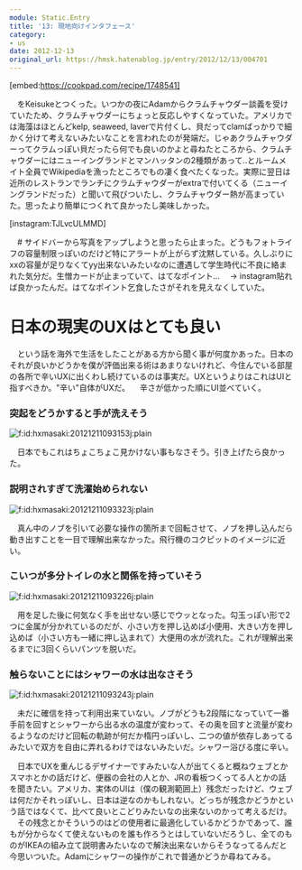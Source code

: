 ```yaml
---
module: Static.Entry
title: '13: 現地向けインタフェース'
category:
- us
date: 2012-12-13
original_url: https://hmsk.hatenablog.jp/entry/2012/12/13/004701
---
```


[embed:https://cookpad.com/recipe/1748541]

　をKeisukeとつくった。いつかの夜にAdamからクラムチャウダー談義を受けていたため、クラムチャウダーにちょっと反応しやすくなっていた。アメリカでは海藻はほとんどkelp, seaweed, laverで片付くし、貝だってclamばっかりで細かく分けて考えないみたいなことを言われたのが発端だ。じゃあクラムチャウダーってクラムっぽい貝だったら何でも良いのかよと尋ねたところから、クラムチャウダーにはニューイングランドとマンハッタンの2種類があって..とルームメイト全員でWikipediaを漁ったところでもの凄く食べたくなった。実際に翌日は近所のレストランでランチにクラムチャウダーがextraで付いてくる（ニューイングランドだった）と聞いて飛びついたし、クラムチャウダー熱が高まっていた。思ったより簡単につくれて良かったし美味しかった。

[instagram:TJLvcULMMD]

　# サイドバーから写真をアップしようと思ったら止まった。どうもフォトライフの容量制限っぽいのだけど特にアラートが上がらず沈黙している。久しぶりにxxの容量が足りなくてyy出来ないみたいなのに遭遇して学生時代に不良に絡まれた気分だ。生憎カードが止まっていて、はてなポイント...
　-> instagram貼れば良かったんだ。はてなポイント乞食したさがそれを見えなくしていた。


# 日本の現実のUXはとても良い
　という話を海外で生活をしたことがある方から聞く事が何度かあった。日本のそれが良いかどうかを僕が評価出来る術はあまりないけれど、今住んでいる部屋の各所で辛いUXに出くわし続けているのは事実だ。UXというよりはこれはUIと指すべきか。"辛い"自体がUXだ。
　辛さが低かった順にUI並べていく。

### 突起をどうかすると手が洗えそう
<p><span itemscope itemtype="http://schema.org/Photograph"><img src="https://cdn-ak.f.st-hatena.com/images/fotolife/h/hxmasaki/20121211/20121211093153.jpg" alt="f:id:hxmasaki:20121211093153j:plain" title="f:id:hxmasaki:20121211093153j:plain" class="hatena-fotolife" itemprop="image"></span></p>

　日本でもこれはちょこちょこ見かけない事もなさそう。引き上げたら良かった。

### 説明されすぎて洗濯始められない
<p><span itemscope itemtype="http://schema.org/Photograph"><img src="https://cdn-ak.f.st-hatena.com/images/fotolife/h/hxmasaki/20121211/20121211093323.jpg" alt="f:id:hxmasaki:20121211093323j:plain" title="f:id:hxmasaki:20121211093323j:plain" class="hatena-fotolife" itemprop="image"></span></p>

　真ん中のノブを引いて必要な操作の箇所まで回転させて、ノブを押し込んだら動き出すことを一目で理解出来なかった。飛行機のコクピットのイメージに近い。

### こいつが多分トイレの水と関係を持っていそう
<p><span itemscope itemtype="http://schema.org/Photograph"><img src="https://cdn-ak.f.st-hatena.com/images/fotolife/h/hxmasaki/20121211/20121211093226.jpg" alt="f:id:hxmasaki:20121211093226j:plain" title="f:id:hxmasaki:20121211093226j:plain" class="hatena-fotolife" itemprop="image"></span></p>

　用を足した後に何気なく手を出せない感じでウッとなった。勾玉っぽい形で2つに金属が分かれているのだが、小さい方を押し込めば小便用、大きい方を押し込めば（小さい方も一緒に押し込まれて）大便用の水が流れた。これが理解出来るまでに3回くらいパンツを脱いだ。

### 触らないことにはシャワーの水は出なさそう
<p><span itemscope itemtype="http://schema.org/Photograph"><img src="https://cdn-ak.f.st-hatena.com/images/fotolife/h/hxmasaki/20121211/20121211093243.jpg" alt="f:id:hxmasaki:20121211093243j:plain" title="f:id:hxmasaki:20121211093243j:plain" class="hatena-fotolife" itemprop="image"></span></p>

　未だに確信を持って利用出来ていない。ノブがどうも2段階になっていて一番手前を回すとシャワーから出る水の温度が変わって、その奥を回すと流量が変わるようなのだけど回転の軌跡が何だか楕円っぽいし、二つの値が依存しあってるみたいで双方を自由に弄れるわけではないみたいだ。シャワー浴びる度に辛い。

　日本でUXを重んじるデザイナーですみたいな人が出てくると概ねウェブとかスマホとかの話だけど、便器の会社の人とか、JRの看板つくってる人とかの話を聞きたい。アメリカ、実体のUIは（僕の観測範囲上）残念だったけど、ウェブは何だかそれっぽいし、日本は逆なのかもしれない。どっちが残念かどうかという話ではなくて、比べて良いとこどりみたいなの出来ないのかって考えるだけ。
　その残念とかそういうのはどの使用者に最適化しているかどうかであって、誰もが分からなくて使えないものを誰も作ろうとはしていないだろうし、全てのものがIKEAの組み立て説明書みたいなので解決出来ないからそうなってるんだと今思いついた。Adamにシャワーの操作がこれで普通かどうか尋ねてみる。
